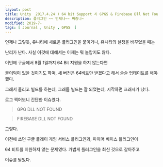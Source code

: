 ```yaml
---
layout: post
title: Unity  2017.4.24 ) 64 bit Support 시 GPGS & Firebase Dll Not Found Issue
description: 플러그인 ~~ 언제나~~ 짜증나~ 
modified: 2019-7-
tags: [ Journal , Unity , GPGS  ] 
---
```


  언제나 그렇듯, 유니티에 새로운 플러그인을 붙이거나, 유니티의 설정을 바꾸었을 때는 

난리가 난다. 사실 이것에 대해서는 이제는 뭐 놀랍지도 않다. 


이번에 구글에서 8월 1일까지 64 Bit 지원을 하지 않는다면

불이익이 있을 것이기도 하며, 새 버전은 64비트만 받겠다고 해서 슬슬 업데이트를 해야했다. 

그래서 올리고 빌드를 하는데, 그래들 빌드는 잘 되었는데, 시작하면 크래시가 났다. 

로그 찍어보니 간단한 이슈였다. 

> GPG DLL NOT FOUND 

> FIREBASE DLL NOT FOUND 

그렇다. 

이전에 쓰던 구글 플레이 게임 서비스 플러그인과, 파이어 베이스 플러그인이 

64 비트를 지원하지 않는 문제였다. 가볍게 플러그인을 최신 것으로 갈아주고

이슈를 닫았다. 